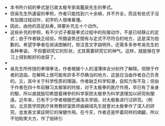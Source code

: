 - 本书所介紹的拳式是已故太极专家吳鑑泉先生的拳式。
- 但吳先生所遺留的拳照，作者只能找到六十余幀，并不齐全，而且有些式子沒有加摄过程动作，初学的人很难看懂。
- 因此，由他的高足赵寿_ 择要补充五十个动作。
- 这些补充的參照，有不少式子都是拳式过程中的衔接动作，不是已经靜止的定式；由于作者缺乏经验，所摄姿势还間有与定式不尽符合的地方，这是深为抱歉的。希望学拳者在阅读图解时，除注意文字說明外，还需多多参考吳先生的各种拳姿。
  不但要研究它的形状，尤其需要研究它的神气。这样，就能够在学习上得到較好的收获了。
-
- 吳先生所传授的拳理拳法，作者根据个人的淺薄体会分别作了解释。但限于作者的造詣，在解释上很可能有許多不尽确当的地方，这是应当由作者自己负责的。又，其中关于科学性质的理論，作者缺乏科学知澈，自知力有不及；但由于作者在四十年前觫习太极笨的时侯，对于太极拳的医疗作用，早已有了亲身的驗，所以直就殷切希盟着辣參的科学家把太极參为科学道理加以研究和闡遠。近年来，已有不少学者根据巴甫洛夫学說，对太极象进行过研究。（例如，北京医学院医疗体育教研室医师曲綿域先生就會对太极拳作了深入的研究，並发表文章証明它的保健作用。在今天，作者还是怀着同样的順齦，所以不怕貽笑大方，作了抛砖引